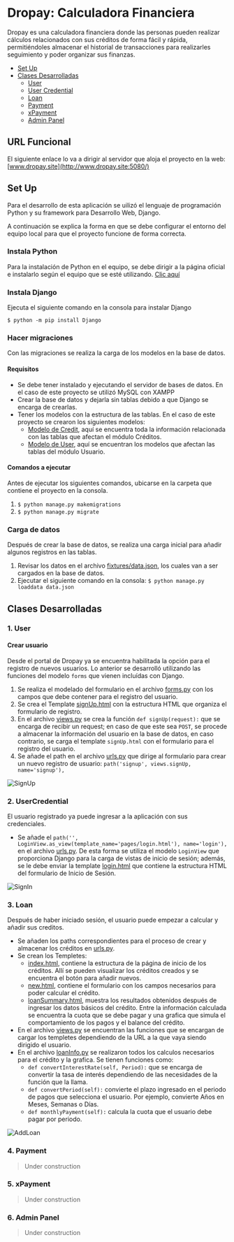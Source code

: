 # Dropay: Calculadora Financiera
Dropay es una calculadora financiera donde las personas pueden realizar cálculos relacionados con sus créditos de forma fácil y rápida, permitiéndoles almacenar el historial de transacciones para realizarles seguimiento y poder organizar sus finanzas.

- [Set Up](https://github.com/franco-arroyave/Dropay/tree/RestructureProyect#set-up)
- [Clases Desarrolladas](https://github.com/franco-arroyave/Dropay/tree/RestructureProyect#clases-desarrolladas)
  - [User](https://github.com/franco-arroyave/Dropay/tree/RestructureProyect#1-user)
  - [User Credential](https://github.com/franco-arroyave/Dropay/tree/RestructureProyect#2-usercredential)
  - [Loan](https://github.com/franco-arroyave/Dropay/tree/RestructureProyect#3-loan)
  - [Payment](https://github.com/franco-arroyave/Dropay/tree/RestructureProyect#4-payment)
  - [xPayment](https://github.com/franco-arroyave/Dropay/tree/RestructureProyect#5-xpayment)
  - [Admin Panel](https://github.com/franco-arroyave/Dropay/tree/RestructureProyect#6-admin-panel)

## URL Funcional
El siguiente enlace lo va a dirigir al servidor que aloja el proyecto en la web: [www.dropay.site](http://www.dropay.site:5080/)

## Set Up
Para el desarrollo de esta aplicación se uilizó el lenguaje de programación Python y su framework para Desarrollo Web, Django.

A continuación se explica la forma en que se debe configurar el entorno del equipo local para que el proyecto funcione de forma correcta.

### Instala Python
Para la instalación de Python en el equipo, se debe dirigir a la página oficial e instalarlo según el equipo que se esté utilizando. [Clic aquí](https://www.python.org/downloads/)

### Instala Django
Ejecuta el siguiente comando en la consola para instalar Django

`$ python -m pip install Django`

### Hacer migraciones
Con las migraciones se realiza la carga de los modelos en la base de datos.

#### Requisitos
- Se debe tener instalado y ejecutando el servidor de bases de datos. En el caso de este proyecto se utilizó MySQL con XAMPP
- Crear la base de datos y dejarla sin tablas debido a que Django se encarga de crearlas.
- Tener los modelos con la estructura de las tablas. En el caso de este proyecto se crearon los siguientes modelos:
  - [Modelo de Credit](https://github.com/franco-arroyave/Dropay/blob/RestructureProyect/Credit/models.py), aquí se encuentra toda la información relacionada con las tablas que afectan el módulo Créditos.
  - [Modelo de User](https://github.com/franco-arroyave/Dropay/blob/RestructureProyect/User/models.py), aquí se encuentran los modelos que afectan las tablas del módulo Usuario.

#### Comandos a ejecutar
Antes de ejecutar los siguientes comandos, ubicarse en la carpeta que contiene el proyecto en la consola.
1. `$ python manage.py makemigrations`
2. `$ python manage.py migrate`

### Carga de datos
Después de crear la base de datos, se realiza una carga inicial para añadir algunos registros en las tablas.

1. Revisar los datos en el archivo [fixtures/data.json](https://github.com/franco-arroyave/Dropay/blob/RestructureProyect/Credit/fixtures/data.json), los cuales van a ser cargados en la base de datos.
2. Ejecutar el siguiente comando en la consola: `$ python manage.py loaddata data.json`

## Clases Desarrolladas
### 1. User
#### Crear usuario
Desde el portal de Dropay ya se encuentra habilitada la opción para el registro de nuevos usuarios. Lo anterior se desarrolló utilizando las funciones del modelo `forms` que vienen incluídas con Django.

1. Se realiza el modelado del formulario en el archivo [forms.py](https://github.com/franco-arroyave/Dropay/blob/RestructureProyect/User/forms.py) con los campos que debe contener para el registro del usuario.
2. Se crea el Template [signUp.html](https://github.com/franco-arroyave/Dropay/blob/RestructureProyect/User/templates/pages/signUp.html) con la estructura HTML que organiza el formulario de registro.
3. En el archivo [views.py](https://github.com/franco-arroyave/Dropay/blob/RestructureProyect/User/views.py) se crea la función `def signUp(request):` que se encarga de recibir un request; en caso de que este sea `POST`, se procede a almacenar la información del usuario en la base de datos, en caso contrario, se carga el template `signUp.html` con el formulario para el registro del usuario.
5. Se añade el path en el archivo [urls.py](https://github.com/franco-arroyave/Dropay/blob/RestructureProyect/User/urls.py) que dirige al formulario para crear un nuevo registro de usuario: `path('signup', views.signUp, name='signup'),`

![SignUp](https://user-images.githubusercontent.com/78455296/169847885-b727f7e0-63fc-44d4-bbdb-d5651ecd6259.gif)

### 2. UserCredential
El usuario registrado ya puede ingresar a la aplicación con sus credenciales.

- Se añade el `path('', LoginView.as_view(template_name='pages/login.html'), name='login'),` en el archivo [urls.py](https://github.com/franco-arroyave/Dropay/blob/RestructureProyect/User/urls.py). De esta forma se utiliza el modelo `LoginView` que proporciona Django para la carga de vistas de inicio de sesión; además, se le debe enviar la template [login.html](https://github.com/franco-arroyave/Dropay/blob/RestructureProyect/User/templates/pages/login.html) que contiene la estructura HTML del formulario de Inicio de Sesión.

![SignIn](https://user-images.githubusercontent.com/78455296/169861722-569c5e7f-4390-4fc8-a822-57895f8d96e5.gif)

### 3. Loan
Después de haber iniciado sesión, el usuario puede empezar a calcular y añadir sus creditos.

- Se añaden los paths correspondientes para el proceso de crear y almacenar los créditos en [urls.py](https://github.com/franco-arroyave/Dropay/blob/RestructureProyect/Credit/urls.py).
- Se crean los Templetes:
  - [index.html](https://github.com/franco-arroyave/Dropay/blob/RestructureProyect/Credit/templates/pages/index.html), contiene la estructura de la página de inicio de los créditos. Allí se pueden visualizar los créditos creados y se encuentra el botón para añadir nuevos.
  - [new.html](https://github.com/franco-arroyave/Dropay/blob/RestructureProyect/Credit/templates/pages/new.html), contiene el formulario con los campos necesarios para poder calcular el crédito.
  - [loanSummary.html](https://github.com/franco-arroyave/Dropay/blob/RestructureProyect/Credit/templates/pages/loanSummary.html), muestra los resultados obtenidos después de ingresar los datos básicos del crédito. Entre la información calculada se encuentra la cuota que se debe pagar y una grafica que simula el comportamiento de los pagos y el balance del crédito.
- En el archivo [views.py](https://github.com/franco-arroyave/Dropay/blob/RestructureProyect/Credit/views.py) se encuentran las funciones que se encargan de cargar los templetes dependiendo de la URL a la que vaya siendo dirigido el usuario.
- En el archivo [loanInfo.py](https://github.com/franco-arroyave/Dropay/blob/RestructureProyect/Credit/loanInfo.py) se realizaron todos los calculos necesarios para el crédito y la grafica. Se tienen funciones como:
  - `def convertInterestRate(self, Period):` que se encarga de convertir la tasa de interés dependiendo de las necesidades de la función que la llama.
  - `def convertPeriod(self):` convierte el plazo ingresado en el periodo de pagos que selecciona el usuario. Por ejemplo, convierte Años en Meses, Semanas o Días.
  - `def monthlyPayment(self):` calcula la cuota que el usuario debe pagar por periodo.

![AddLoan](https://user-images.githubusercontent.com/78455296/169861773-85e15a9d-4e61-4793-979b-4bd472a9807c.gif)

### 4. Payment
> Under construction
### 5. xPayment
> Under construction
### 6. Admin Panel
> Under construction
